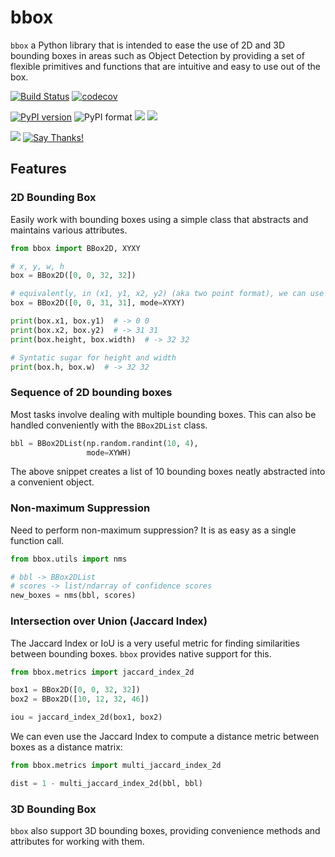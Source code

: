 # bbox

`bbox` a Python library that is intended to ease the use of 2D and 3D bounding boxes in areas such as Object Detection by providing a set of flexible primitives and functions that are intuitive and easy to use out of the box.

[![Build Status](https://travis-ci.org/varunagrawal/bbox.svg?branch=master)](https://travis-ci.org/varunagrawal/bbox)
[![codecov](https://codecov.io/gh/varunagrawal/bbox/branch/master/graph/badge.svg)](https://codecov.io/gh/varunagrawal/bbox)


[![PyPI version](https://badge.fury.io/py/bbox.svg)](https://badge.fury.io/py/bbox)
![PyPI format](https://img.shields.io/pypi/format/bbox.svg)
![](https://img.shields.io/pypi/status/bbox.svg)
![](https://img.shields.io/pypi/pyversions/bbox.svg)


![](https://img.shields.io/pypi/l/bbox.svg)
[![Say Thanks!](https://img.shields.io/badge/Say%20Thanks-!-1EAEDB.svg)](https://saythanks.io/to/varunagrawal)


## Features

### 2D Bounding Box

Easily work with bounding boxes using a simple class that abstracts and maintains various attributes.

```python
from bbox import BBox2D, XYXY

# x, y, w, h
box = BBox2D([0, 0, 32, 32])

# equivalently, in (x1, y1, x2, y2) (aka two point format), we can use
box = BBox2D([0, 0, 31, 31], mode=XYXY)

print(box.x1, box.y1)  # -> 0 0
print(box.x2, box.y2)  # -> 31 31
print(box.height, box.width)  # -> 32 32

# Syntatic sugar for height and width
print(box.h, box.w)  # -> 32 32
```
### Sequence of 2D bounding boxes

Most tasks involve dealing with multiple bounding boxes. This can also be handled conveniently with the `BBox2DList` class.

```python
bbl = BBox2DList(np.random.randint(10, 4),
                 mode=XYWH)
```

The above snippet creates a list of 10 bounding boxes neatly abstracted into a convenient object.

### Non-maximum Suppression

Need to perform non-maximum suppression? It is as easy as a single function call.
```python
from bbox.utils import nms

# bbl -> BBox2DList
# scores -> list/ndarray of confidence scores
new_boxes = nms(bbl, scores)
```

### Intersection over Union (Jaccard Index)

The Jaccard Index or IoU is a very useful metric for finding similarities between bounding boxes. `bbox` provides native support for this.

```python
from bbox.metrics import jaccard_index_2d

box1 = BBox2D([0, 0, 32, 32])
box2 = BBox2D([10, 12, 32, 46])

iou = jaccard_index_2d(box1, box2)
```

We can even use the Jaccard Index to compute a distance metric between boxes as a distance matrix:

```python
from bbox.metrics import multi_jaccard_index_2d

dist = 1 - multi_jaccard_index_2d(bbl, bbl)
```

### 3D Bounding Box

`bbox` also support 3D bounding boxes, providing convenience methods and attributes for working with them.
